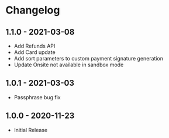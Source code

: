# Changelog

## 1.1.0 - 2021-03-08
* Add Refunds API
* Add Card update
* Add sort parameters to custom payment signature generation
* Update Onsite not available in sandbox mode

## 1.0.1 - 2021-03-03
* Passphrase bug fix

## 1.0.0 - 2020-11-23
* Initial Release
